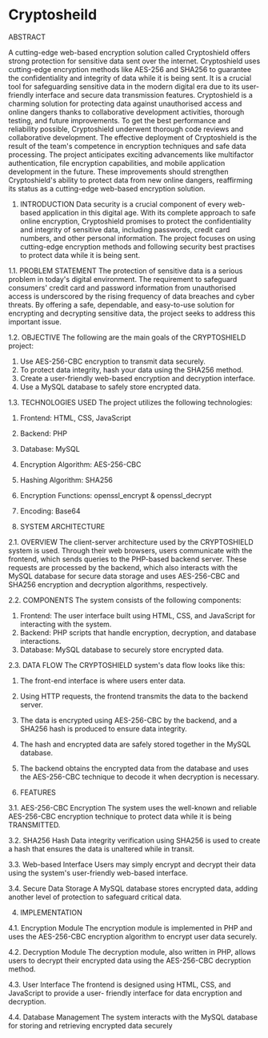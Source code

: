 # Cryptosheild
ABSTRACT


A cutting-edge web-based encryption solution called Cryptoshield offers strong protection for
sensitive data sent over the internet. Cryptoshield uses cutting-edge encryption methods like
AES-256 and SHA256 to guarantee the confidentiality and integrity of data while it is being
sent. It is a crucial tool for safeguarding sensitive data in the modern digital era due to its user-
friendly interface and secure data transmission features. Cryptoshield is a charming solution
for protecting data against unauthorised access and online dangers thanks to collaborative
development activities, thorough testing, and future improvements.
To get the best performance and reliability possible, Cryptoshield underwent thorough code
reviews and collaborative development. The effective deployment of Cryptoshield is the result
of the team's competence in encryption techniques and safe data processing.
The project anticipates exciting advancements like multifactor authentication, file encryption
capabilities, and mobile application development in the future. These improvements should
strengthen Cryptoshield's ability to protect data from new online dangers, reaffirming its status
as a cutting-edge web-based encryption solution.


1. INTRODUCTION
Data security is a crucial component of every web-based application in this digital age.
With its complete approach to safe online encryption, Cryptoshield promises to protect the
confidentiality and integrity of sensitive data, including passwords, credit card numbers,
and other personal information. The project focuses on using cutting-edge encryption
methods and following security best practises to protect data while it is being sent.


1.1. PROBLEM STATEMENT
The protection of sensitive data is a serious problem in today's digital environment. The
requirement to safeguard consumers' credit card and password information from
unauthorised access is underscored by the rising frequency of data breaches and cyber
threats. By offering a safe, dependable, and easy-to-use solution for encrypting and
decrypting sensitive data, the project seeks to address this important issue.


1.2. OBJECTIVE
The following are the main goals of the CRYPTOSHIELD project:
1. Use AES-256-CBC encryption to transmit data securely.
2. To protect data integrity, hash your data using the SHA256 method.
3. Create a user-friendly web-based encryption and decryption interface.
4. Use a MySQL database to safely store encrypted data.


1.3. TECHNOLOGIES USED
The project utilizes the following technologies:
1. Frontend: HTML, CSS, JavaScript
2. Backend: PHP
3. Database: MySQL
4. Encryption Algorithm: AES-256-CBC
5. Hashing Algorithm: SHA256
6. Encryption Functions: openssl_encrypt & openssl_decrypt
7. Encoding: Base64


2. SYSTEM ARCHITECTURE


2.1. OVERVIEW
The client-server architecture used by the CRYPTOSHIELD system is used. Through
their web browsers, users communicate with the frontend, which sends queries to the
PHP-based backend server. These requests are processed by the backend, which also
interacts with the MySQL database for secure data storage and uses AES-256-CBC
and SHA256 encryption and decryption algorithms, respectively.


2.2. COMPONENTS
The system consists of the following components:
1. Frontend: The user interface built using HTML, CSS, and JavaScript for interacting
with the system.
2. Backend: PHP scripts that handle encryption, decryption, and database interactions.
3. Database: MySQL database to securely store encrypted data.


2.3. DATA FLOW
The CRYPTOSHIELD system's data flow looks like this:
1. The front-end interface is where users enter data.
2. Using HTTP requests, the frontend transmits the data to the backend server.
3. The data is encrypted using AES-256-CBC by the backend, and a SHA256 hash is
produced to ensure data integrity.
4. The hash and encrypted data are safely stored together in the MySQL database.
5. The backend obtains the encrypted data from the database and uses the AES-256-CBC
technique to decode it when decryption is necessary.


3. FEATURES

   
3.1. AES-256-CBC Encryption
The system uses the well-known and reliable AES-256-CBC encryption technique to
protect data while it is being TRANSMITTED.

3.2. SHA256 Hash
Data integrity verification using SHA256 is used to create a hash that ensures the
data is unaltered while in transit.

3.3. Web-based Interface
Users may simply encrypt and decrypt their data using the system's user-friendly
web-based interface.

3.4. Secure Data Storage
A MySQL database stores encrypted data, adding another level of protection to
safeguard critical data.


4. IMPLEMENTATION

   
4.1. Encryption Module
The encryption module is implemented in PHP and uses the AES-256-CBC
encryption algorithm to encrypt user data securely.

4.2. Decryption Module
The decryption module, also written in PHP, allows users to decrypt their encrypted
data using the AES-256-CBC decryption method.

4.3. User Interface
The frontend is designed using HTML, CSS, and JavaScript to provide a user-
friendly interface for data encryption and decryption.

4.4. Database Management
The system interacts with the MySQL database for storing and retrieving encrypted
data securely
